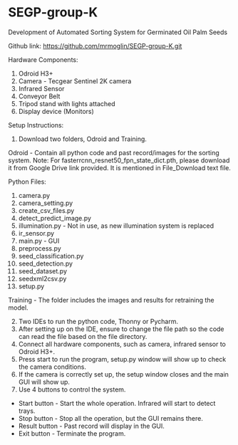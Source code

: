 # SEGP-group-K
Development of Automated Sorting System for Germinated Oil Palm Seeds 

Github link: https://github.com/mrmoglin/SEGP-group-K.git

Hardware Components:
1. Odroid H3+
2. Camera - Tecgear Sentinel 2K camera
3. Infrared Sensor
4. Conveyor Belt
5. Tripod stand with lights attached
6. Display device (Monitors)

Setup Instructions: 
1. Download two folders, Odroid and Training. 

Odroid - Contain all python code and past record/images for the sorting system.
Note: For fasterrcnn_resnet50_fpn_state_dict.pth, please download it from Google Drive link provided. It is mentioned in File_Download text file. 

Python Files:
1. camera.py 
2. camera_setting.py 
3. create_csv_files.py
4. detect_predict_image.py
5. illumination.py - Not in use, as new illumination system is replaced
6. ir_sensor.py
7. main.py - GUI
8. preprocess.py
9. seed_classification.py
10. seed_detection.py
11. seed_dataset.py
12. seedxml2csv.py
13. setup.py

Training - The folder includes the images and results for retraining the model.

2. Two IDEs to run the python code, Thonny or Pycharm. 
3. After setting up on the IDE, ensure to change the file path so the code can read the file based on the file directory.
4. Connect all hardware components, such as camera, infrared sensor to Odroid H3+.
5. Press start to run the program, setup.py window will show up to check the camera conditions.
6. If the camera is correctly set up, the setup window closes and the main GUI will show up. 
7. Use 4 buttons to control the system.

- Start button - Start the whole operation. Infrared will start to detect trays.
- Stop button - Stop all the operation, but the GUI remains there. 
- Result button - Past record will display in the GUI.  
- Exit button - Terminate the program. 

